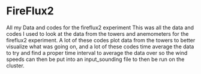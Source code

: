 # FireFlux2
All my Data and codes for the fireflux2 experiment
This was all the data and codes I used to look at the data from the towers and anemometers for the fireflux2 experiment. 
A lot of these codes plot data from the towers to better visualize what was going on, and a lot of these codes time average the data to try and find a
proper time interval to average the data over so the wind speeds can then be put into an input_sounding file to then be run on the cluster. 
